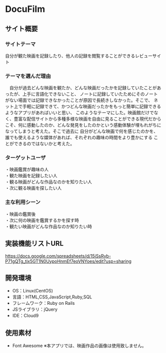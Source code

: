 # DocuFilm

## サイト概要
### サイトテーマ
自分が観た映画を記録したり、他人の記録を閲覧することができるレビューサイト

### テーマを選んだ理由
　自分が過去どんな映画を観たか、どんな映画だったかを記録していたことがあったが、上手に言語化できないこと、
ノートに記録していたためにそのノートがない場面では記録できなかったことが原因で長続きしなかった。そこで、
ネット上で手軽に記録できて、かつどんな映画だったかをもっと簡単に記録できるようなアプリがあればいいと思い、
このようなテーマにした。映画館だけでなく、豊富な配信サイトから多種多様な映画を自由に見ることができる現代だから
こそ、何に感動したのか、どんな発見をしたのかという感動体験が埋もれがちになってしまうと考えた。そこで過去に
自分がどんな映画で何を感じたのかを、誰でも使えるような媒体があれば、それぞれの趣味の時間をより豊かにする
ことができるのではないかと考えた。

### ターゲットユーザ
・映画鑑賞が趣味の人<br>
・観た映画を記録したい人<br>
・観る映画がどんな作品なのかを知りたい人<br>
・次に観る映画を探したい人<br>

### 主な利用シーン
・映画の鑑賞後<br>
・次に何の映画を鑑賞するかを探す時<br>
・観たい映画がどんな作品なのか知りたい時<br>

## 実装機能リストURL
https://docs.google.com/spreadsheets/d/15iSsRyb-P71gQTg_tix5GT1N0UypoHnmEf7eoVNYoes/edit?usp=sharing

## 開発環境
- OS：Linux(CentOS)
- 言語：HTML,CSS,JavaScript,Ruby,SQL
- フレームワーク：Ruby on Rails
- JSライブラリ：jQuery
- IDE：Cloud9

## 使用素材
- Font Awesome
※本アプリでは、映画作品の画像は使用致しません。